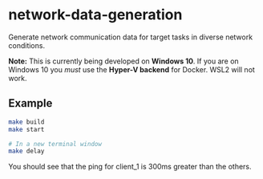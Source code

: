 # network-data-generation

Generate network communication data for target tasks in diverse network conditions.

**Note:** This is currently being developed on **Windows 10**. If you are on Windows 10 you *must* use the **Hyper-V backend** for Docker. WSL2 will not work.

## Example

```bash
make build
make start

# In a new terminal window
make delay
```

You should see that the ping for client_1 is 300ms greater than the others.
